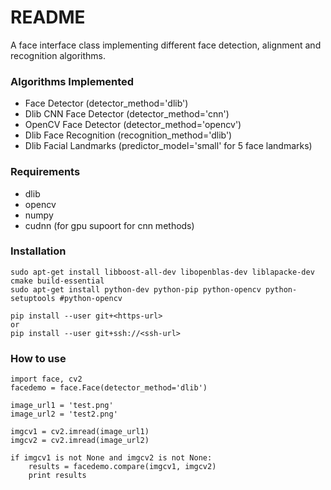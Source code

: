 # README #

A face interface class implementing different face detection, alignment and recognition algorithms.

### Algorithms Implemented ###

* Face Detector (detector_method='dlib')
* Dlib CNN Face Detector (detector_method='cnn')
* OpenCV Face Detector (detector_method='opencv')
* Dlib Face Recognition (recognition_method='dlib')
* Dlib Facial Landmarks (predictor_model='small' for 5 face landmarks)

### Requirements ###

* dlib
* opencv
* numpy
* cudnn (for gpu supoort for cnn methods)

### Installation ###

    sudo apt-get install libboost-all-dev libopenblas-dev liblapacke-dev cmake build-essential
    sudo apt-get install python-dev python-pip python-opencv python-setuptools #python-opencv

    pip install --user git+<https-url>
    or
    pip install --user git+ssh://<ssh-url>

### How to use ###

    import face, cv2
    facedemo = face.Face(detector_method='dlib')

    image_url1 = 'test.png'
    image_url2 = 'test2.png'
    
    imgcv1 = cv2.imread(image_url1)
    imgcv2 = cv2.imread(image_url2)

    if imgcv1 is not None and imgcv2 is not None:
        results = facedemo.compare(imgcv1, imgcv2)
        print results